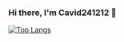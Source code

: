 ### Hi there, I'm Cavid241212 👋

[![Top Langs](https://github-readme-stats.vercel.app/api/top-langs/?username=Cavid241212&hide_progress=true)](https://github.com/Cavid241212/github-readme-stats)
